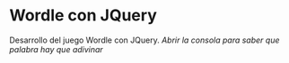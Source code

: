 # Wordle con JQuery

Desarrollo del juego Wordle con JQuery.
*Abrir la consola para saber que palabra hay que adivinar*
